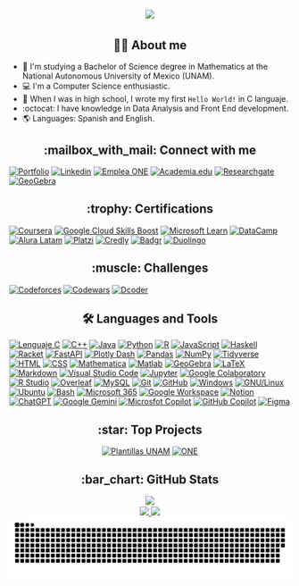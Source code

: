 <h2 align = "center">
    <a href = "https://github.com/SoyFabianRG">
        <img src="https://readme-typing-svg.herokuapp.com?font=JetBrains+Mono&weight=900&size=30&duration=4000&pause=1000&color=FFFFFF&center=true&vCenter=true&width=650&height=90&lines=Hello+World!+I'm+Fabián">
    </a>
</h2>

<h2 align = "center"> 👨‍💻 About me </h2>

- :game_die: I'm studying a Bachelor of Science degree in Mathematics at the National Autonomous University of Mexico (UNAM).
- :computer: I'm a Computer Science enthusiastic.
- :rocket: When I was in high school, I wrote my first `Hello World!` in C languaje.
- :octocat: I have knowledge in Data Analysis and Front End development.
- :earth_americas: Languages: Spanish and English.

<h2 align = "center"> :mailbox_with_mail: Connect with me </h2>

[![Portfolio](https://img.shields.io/badge/portfolio-222222?style=for-the-badge&logo=githubpages&logoColor=white)](https://soyfabianrg.github.io)
[![Linkedin](https://img.shields.io/badge/linkedin-0A66C2?style=for-the-badge&logo=linkedin&logoColor=white)](https://www.linkedin.com/in/soyfabianrg)
[![Emplea ONE](https://img.shields.io/badge/emplea_one-082B58?style=for-the-badge)](https://app.aluracursos.com/emprega-one/profile/soyfabianrg)
[![Academia.edu](https://img.shields.io/badge/academia.edu-41454A?style=for-the-badge&logo=academia&logoColor=white)](https://unam.academia.edu/SoyFabianRG)
[![Researchgate](https://img.shields.io/badge/researchgate-00CCBB?style=for-the-badge&logo=researchgate&logoColor=white)](https://www.researchgate.net/profile/Fabian-Rios-Gil-2)
[![GeoGebra](https://img.shields.io/badge/Geogebra-6557d2?style=for-the-badge)](https://www.geogebra.org/u/soyfabianrg)
<!-- [![Replit](https://img.shields.io/badge/replit-F26207?style=for-the-badge&logo=replit&logoColor=white)](https://replit.com/@SoyFabianRG) -->

<h2 align = "center"> :trophy: Certifications </h2>

[![Coursera](https://img.shields.io/badge/coursera-0056D2?style=for-the-badge&logo=coursera&logoColor=white)](https://www.coursera.org/user/c10a888a8725cca7da1542d8559964eb)
[![Google Cloud Skills Boost](https://img.shields.io/badge/skills_boost-4285F4?style=for-the-badge&logo=googlecloud&logoColor=white)](https://www.cloudskillsboost.google/public_profiles/64d37062-ade6-46ee-8b3e-06485f08fe6b)
[![Microsoft Learn](https://img.shields.io/badge/microsoft_learn-5E5E5E?style=for-the-badge&logo=microsoft&logoColor=white)](https://docs.microsoft.com/es-mx/users/soyfabianrg)
[![DataCamp](https://img.shields.io/badge/datacamp-03EF62?style=for-the-badge&logo=datacamp&logoColor=white)](https://www.datacamp.com/portfolio/soyfabianrg)
[![Alura Latam](https://img.shields.io/badge/alura_latam-082B58?style=for-the-badge)](https://app.aluracursos.com/user/soyfabianrg)
[![Platzi](https://img.shields.io/badge/platzi-98CA3F?style=for-the-badge&logo=platzi&logoColor=white)](https://platzi.com/p/SoyFabianRG)
[![Credly](https://img.shields.io/badge/credly-FF6B00?style=for-the-badge&logo=credly&logoColor=white)](https://www.credly.com/users/soyfabianrg)
[![Badgr](https://img.shields.io/badge/badgr-282C4C?style=for-the-badge&logo=canvas&logoColor=white)](https://api.badgr.io/public/collections/82009f34774d4d0a9ad2e9894f4d6fea)
[![Duolingo](https://img.shields.io/badge/duolingo-58CC02?style=for-the-badge&logo=duolingo&logoColor=white)](https://www.duolingo.com/profile/SoyFabianRG)

<!-- [![Hyperskill](https://img.shields.io/badge/hyperskill-000000?style=for-the-badge&logo=jetbrains&logoColor=white)](https://hyperskill.org/profile/254456992) -->
<!-- [![W3Schools](https://img.shields.io/badge/w3schools-04a96d?style=for-the-badge)](https://www.w3profile.com/SoyFabianRG) -->
<!-- [![Khan Academy](https://img.shields.io/badge/khan_academy-14BF96?style=for-the-badge)](http://www.khanacademy.org/profile/SoyFabianRG) -->
<!-- [![Cognitive Class](https://img.shields.io/badge/cognitive_class-052FAD?style=for-the-badge&logo=ibm&logoColor=white)](https://cognitiveclass.ai/profile/SoyFabianRG) -->
<!-- https://courses.cognitiveclass.ai/u/SoyFabianRG) -->
<!-- [![México X](https://img.shields.io/badge/méxico_x-18384E?style=for-the-badge)](https://mexicox.gob.mx/u/SoyFabianRG) -->
<!-- [![MathWorks](https://img.shields.io/badge/mathworks-Bf4A06?style=for-the-badge)](https://la.mathworks.com/matlabcentral/profile/authors/21447057) -->

<h2 align = "center"> :muscle: Challenges </h2>

[![Codeforces](https://img.shields.io/badge/codeforces-1F8ACB?style=for-the-badge&logo=codeforces&logoColor=white)](https://codeforces.com/profile/SoyFabianRG)
[![Codewars](https://img.shields.io/badge/codewars-B1361E?style=for-the-badge&logo=codewars&logoColor=white)](https://www.codewars.com/users/SoyFabianRG)
[![Dcoder](https://img.shields.io/badge/dcoder-000000?style=for-the-badge)](https://code.dcoder.tech/profile/soyfabianrg)

<h2 align = "center"> 🛠️ Languages and Tools </h2>

[![Lenguaje C](https://img.shields.io/badge/c-A8B9CC?style=for-the-badge&logo=c&logoColor=white)](https://www.w3schools.com/c)
[![C++](https://img.shields.io/badge/c++-00599C?style=for-the-badge&logo=c%2B%2B&logoColor=white)](https://isocpp.org)
[![Java](https://img.shields.io/badge/java-007396?style=for-the-badge&logo=openjdk&logoColor=white)](https://www.java.com/en)
[![Python](https://img.shields.io/badge/python-3776AB?style=for-the-badge&logo=python&logoColor=white)](https://www.python.org)
[![R](https://img.shields.io/badge/r-276DC3?style=for-the-badge&logo=r&logoColor=white)](https://www.r-project.org)
[![JavaScript](https://img.shields.io/badge/javascript-323330?style=for-the-badge&logo=javascript&logoColor=F7DF1E)](https://developer.mozilla.org/en-US/docs/web/javascript)
[![Haskell](https://img.shields.io/badge/haskell-5D4F85?style=for-the-badge&logo=haskell&logoColor=white)](https://www.haskell.org)
[![Racket](https://img.shields.io/badge/racket-9F1D20?style=for-the-badge&logo=racket&logoColor=white)](https://racket-lang.org)
[![FastAPI](https://img.shields.io/badge/fastapi-009688?style=for-the-badge&logo=fastapi&logoColor=white)](https://fastapi.tiangolo.com)
[![Plotly Dash](https://img.shields.io/badge/plotly_dash-3F4F75?style=for-the-badge&logo=plotly&logoColor=white)](https://dash.plotly.com/)
[![Pandas](https://img.shields.io/badge/pandas-150458?style=for-the-badge&logo=pandas&logoColor=white)](https://pandas.pydata.org)
[![NumPy](https://img.shields.io/badge/numpy-013243?style=for-the-badge&logo=numpy&logoColor=white)](https://numpy.org)
[![Tidyverse](https://img.shields.io/badge/tidyverse-1A162D?style=for-the-badge&logo=tidyverse&logoColor=white)](https://www.tidyverse.org)
[![HTML](https://img.shields.io/badge/html5-E34F26?style=for-the-badge&logo=html5&logoColor=white)](https://www.w3.org/html)
[![CSS](https://img.shields.io/badge/css3-1572B6?style=for-the-badge&logo=css3&logoColor=white)](https://www.w3.org/Style/CSS)
[![Mathematica](https://img.shields.io/badge/mathematica-DD1100?style=for-the-badge&logo=wolframmathematica&logoColor=white)](https://www.wolfram.com/mathematica)
[![Matlab](https://img.shields.io/badge/matlab-Bf4A06?style=for-the-badge)](https://www.mathworks.com/products/matlab.html)
[![GeoGebra](https://img.shields.io/badge/geogebra-6557d2?style=for-the-badge)](https://www.geogebra.org)
[![LaTeX](https://img.shields.io/badge/latex-008080?style=for-the-badge&logo=latex&logoColor=white)](https://www.latex-project.org)
[![Markdown](https://img.shields.io/badge/markdown-000000?style=for-the-badge&logo=markdown&logoColor=white)](https://www.w3schools.io/file/markdown-introduction)
[![Visual Studio Code](https://img.shields.io/badge/visual_studio_code-007ACC?style=for-the-badge&logo=visualstudiocode&logoColor=white)](https://code.visualstudio.com)
[![Jupyter](https://img.shields.io/badge/Jupyter-F37626?style=for-the-badge&logo=jupyter&logoColor=white)](https://jupyter.org)
[![Google Colaboratory](https://img.shields.io/badge/colaboratory-F9AB00?style=for-the-badge&logo=googlecolab&logoColor=white)](https://colab.research.google.com)
[![R Studio](https://img.shields.io/badge/r_studio-75AADB?style=for-the-badge&logo=rstudioide&logoColor=white)](https://posit.co/products/open-source/rstudio/)
[![Overleaf](https://img.shields.io/badge/overleaf-47A141?style=for-the-badge&logo=overleaf&logoColor=white)](https://www.overleaf.com)
[![MySQL](https://img.shields.io/badge/mysql-4479A1?style=for-the-badge&logo=mysql&logoColor=white)](https://www.mysql.com)
[![Git](https://img.shields.io/badge/git-F05032?style=for-the-badge&logo=git&logoColor=white)](https://git-scm.com)
[![GitHub](https://img.shields.io/badge/github-181717?style=for-the-badge&logo=github&logoColor=white)](https://github.com)
[![Windows](https://img.shields.io/badge/windows-0078D6?style=for-the-badge&logo=windows&logoColor=white)](https://www.microsoft.com/en-us/windows)
[![GNU/Linux](https://img.shields.io/badge/gnu/linux-FCC624?style=for-the-badge&logo=linux&logoColor=black)](https://www.gnu.org)
[![Ubuntu](https://img.shields.io/badge/ubuntu-E95420?style=for-the-badge&logo=ubuntu&logoColor=white)](https://ubuntu.com)
[![Bash](https://img.shields.io/badge/bash-4EAA25?style=for-the-badge&logo=gnubash&logoColor=white)](https://www.gnu.org/software/bash)
[![Microsoft 365](https://img.shields.io/badge/microsoft_365-AF81DB?style=for-the-badge&logo=microsoftoutlook&logoColor=white)](https://www.microsoft.com/en-us/microsoft-365)
[![Google Workspace](https://img.shields.io/badge/google_workspace-4285F4?style=for-the-badge&logo=google&logoColor=white)](https://workspace.google.com/intl/en/)
[![Notion](https://img.shields.io/badge/notion-000000?style=for-the-badge&logo=notion&logoColor=white)](https://www.notion.so)
[![ChatGPT](https://img.shields.io/badge/ChatGPT-74AA9C?style=for-the-badge&logo=openai&logoColor=white)](https://chat.openai.com)
[![Google Gemini](https://img.shields.io/badge/gemini-8E75B2?style=for-the-badge&logo=googlegemini&logoColor=white)](https://deepmind.google/technologies/gemini)
[![Microsfot Copilot](https://img.shields.io/badge/microsoft_copilot-F36285?style=for-the-badge&logo=microsoftbing&logoColor=white)](https://www.microsoft.com/en-us/microsoft-copilot)
[![GitHub Copilot](https://img.shields.io/badge/github_copilot-000000?style=for-the-badge&logo=githubcopilot&logoColor=white)](https://github.com/features/copilot)
[![Figma](https://img.shields.io/badge/figma-F24E1E?style=for-the-badge&logo=figma&logoColor=white)](https://www.figma.com)
<!--
[![React](https://img.shields.io/badge/react.js-20232A?style=for-the-badge&logo=react&logoColor=61DAFB)](https://react.dev)
[![Bootstrap](https://img.shields.io/badge/bootstrap-7952B3?style=for-the-badge&logo=bootstrap&logoColor=white)](https://getbootstrap.com)
[![NPM](https://img.shields.io/badge/npm-CB3837?style=for-the-badge&logo=npm&logoColor=white)](https://www.npmjs.com)
[![Webpack](https://img.shields.io/badge/webpack-8DD6F9?style=for-the-badge&logo=webpack&logoColor=white)](https://webpack.js.org)
[![Vim](https://img.shields.io/badge/vim-019733?style=for-the-badge&logo=vim&logoColor=white)](https://www.vim.org)
[![Neovim](https://img.shields.io/badge/neovim-57A143?style=for-the-badge&logo=neovim&logoColor=white)](https://neovim.io)
[![OCI](https://img.shields.io/badge/oci-F80000?style=for-the-badge&logo=oracle&logoColor=white)](https://www.oracle.com/cloud)
-->

<h2 align = "center"> :star: Top Projects </h2>

<div align = "center">
    
[![Plantillas UNAM](https://github-readme-stats.vercel.app/api/pin/?username=SoyFabianRG&repo=Plantillas-UNAM&show_icons=true&theme=github_dark)](https://github.com/SoyFabianRG/Plantillas-UNAM)
[![ONE](https://github-readme-stats.vercel.app/api/pin/?username=SoyFabianRG&repo=Oracle-Next-Education&show_icons=true&theme=github_dark)](https://github.com/SoyFabianRG/Oracle-Next-Education)

</div>

<h2 align = "center"> :bar_chart: GitHub Stats </h2>

<div align = "center">

<div width = "100%">
    <a href = "https://github.com/SoyFabianRG">
        <img height = "150em" src = "https://streak-stats.demolab.com/?user=SoyFabianRG&theme=github-dark-blue">
    </a>
 </div>
 
<div width = "100%">
    <a href = "https://github.com/SoyFabianRG">
        <img height = "150em" src = "https://github-readme-stats.vercel.app/api?username=SoyFabianRG&theme=github_dark&show_icons=true">
        <img height = "150em" src = "https://github-readme-stats.vercel.app/api/top-langs/?username=SoyFabianRG&theme=github_dark&layout=compact&langs_count=10">
    </a>
 </div>    

<picture>
    <source media = "(prefers-color-scheme: dark)" srcset = "https://raw.githubusercontent.com/SoyFabianRG/SoyFabianRG/output/github-contribution-grid-snake-dark.svg">
    <img src="https://raw.githubusercontent.com/SoyFabianRG/SoyFabianRG/output/github-contribution-grid-snake.svg">
</picture>

</div>
